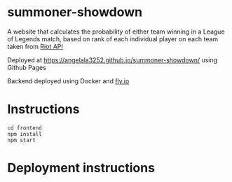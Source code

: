 # summoner-showdown
A website that calculates the probability of either team winning in a League of Legends match, based on rank of each individual player on each team taken from [Riot API](https://developer.riotgames.com/apis)

Deployed at https://angelala3252.github.io/summoner-showdown/ using Github Pages

Backend deployed using Docker and [fly.io](https://fly.io/)

# Instructions

```
cd frontend
npm install
npm start
```

# Deployment instructions
```

```
